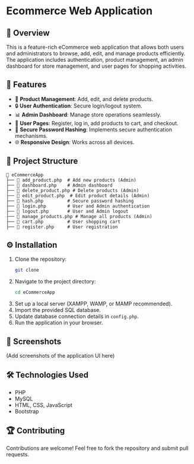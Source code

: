 # Ecommerce Web Application

## 📌 Overview

This is a feature-rich eCommerce web application that allows both users and administrators to browse, add, edit, and manage products efficiently. The application includes authentication, product management, an admin dashboard for store management, and user pages for shopping activities.

## 🚀 Features

- 🛒 **Product Management**: Add, edit, and delete products.
- 🔒 **User Authentication**: Secure login/logout system.
- 📊 **Admin Dashboard**: Manage store operations seamlessly.
- 👤 **User Pages**: Register, log in, add products to cart, and checkout.
- 🔐 **Secure Password Hashing**: Implements secure authentication mechanisms.
- 🌐 **Responsive Design**: Works across all devices.

## 📁 Project Structure

```
📂 eCommerceApp
├── 📄 add_product.php  # Add new products (Admin)
├── 📄 dashboard.php    # Admin dashboard
├── 📄 delete_product.php # Delete products (Admin)
├── 📄 edit_product.php  # Edit product details (Admin)
├── 📄 hash.php         # Secure password hashing
├── 📄 login.php        # User and Admin authentication
├── 📄 logout.php       # User and Admin logout
├── 📄 manage_products.php # Manage all products (Admin)
├── 📄 cart.php         # User shopping cart
├── 📄 register.php     # User registration
```

## ⚙️ Installation

1. Clone the repository:
   ```sh
   git clone 
   ```
2. Navigate to the project directory:
   ```sh
   cd eCommerceApp
   ```
3. Set up a local server (XAMPP, WAMP, or MAMP recommended).
4. Import the provided SQL database.
5. Update database connection details in `config.php`.
6. Run the application in your browser.

## 📸 Screenshots

(Add screenshots of the application UI here)

## 🛠️ Technologies Used

- PHP
- MySQL
- HTML, CSS, JavaScript
- Bootstrap

## 🏆 Contributing

Contributions are welcome! Feel free to fork the repository and submit pull requests.



